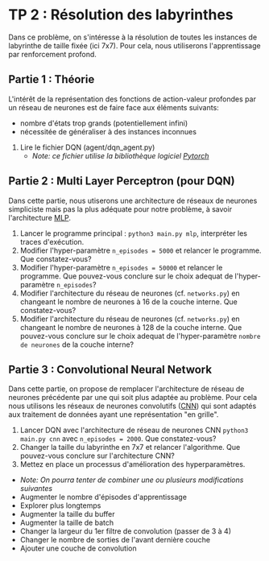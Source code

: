# TP 2 : Résolution des labyrinthes

Dans ce problème, on s'intéresse à la résolution de toutes les instances de labyrinthe de taille fixée (ici 7x7).
Pour cela, nous utiliserons l'apprentissage par renforcement profond. 

## Partie 1 : Théorie

L'intérêt de la représentation des fonctions de action-valeur profondes par un réseau de neurones est de faire face aux éléments suivants:
- nombre d'états trop grands (potentiellement infini) 
- nécessitée de généraliser à des instances inconnues

1. Lire le fichier DQN (agent/dqn_agent.py)
   - *Note: ce fichier utilise la bibliothèque logiciel [Pytorch](https://pytorch.org)*

## Partie 2 : Multi Layer Perceptron (pour DQN)

Dans cette partie, nous utiserons une architecture de réseaux de neurones simpliciste mais pas la plus adéquate pour notre problème, à savoir l'architecture [MLP](https://en.wikipedia.org/wiki/Multilayer_perceptron). 

1. Lancer le programme principal : `python3 main.py mlp`, interpréter les traces d'exécution. 
2. Modifier l'hyper-paramètre `n_episodes = 5000` et relancer le programme. Que constatez-vous? 
3. Modifier l'hyper-paramètre `n_episodes = 50000` et relancer le programme. Que pouvez-vous conclure sur le choix adequat de l'hyper-paramètre `n_episodes`?
4. Modifier l'architecture du réseau de neurones (cf. `networks.py`) en changeant le nombre de neurones à 16 de la couche interne. Que constatez-vous?
5. Modifier l'architecture du réseau de neurones (cf. `networks.py`) en changeant le nombre de neurones à 128 de la couche interne. Que pouvez-vous conclure sur le choix adequat de l'hyper-paramètre `nombre de neurones` de la couche interne? 

## Partie 3 : Convolutional Neural Network

Dans cette partie, on propose de remplacer l'architecture de réseau de neurones précédente par une qui soit plus adaptée au problème.
Pour cela nous utilisons les réseaux de neurones convolutifs ([CNN](https://fr.wikipedia.org/wiki/Réseau_neuronal_convolutif)) qui sont adaptés aux traitement de données ayant une représentation "en grille". 

1. Lancer DQN avec l'architecture de réseau de neurones CNN  `python3 main.py cnn`  avec `n_episodes = 2000`. Que constatez-vous?
2.  Changer la taille du labyrinthe en 7x7 et relancer l'algorithme. Que pouvez-vous conclure sur l'architecture CNN?
3.  Mettez en place un processus d'amélioration des hyperparamètres. 
   - *Note: On pourra tenter de combiner une ou plusieurs modifications suivantes*
   - Augmenter le nombre d'épisodes d'apprentissage
   - Explorer plus longtemps
   - Augmenter la taille du buffer
   - Augmenter la taille de batch
   - Changer la largeur du 1er filtre de convolution (passer de 3 à 4)
   - Changer le nombre de sorties de l'avant dernière couche
   - Ajouter une couche de convolution
